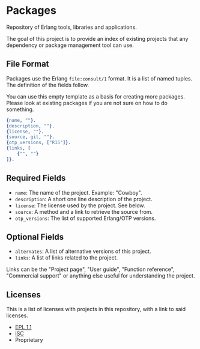 Packages
========

Repository of Erlang tools, libraries and applications.

The goal of this project is to provide an index of existing projects
that any dependency or package management tool can use.

File Format
-----------

Packages use the Erlang `file:consult/1` format. It is a list of
named tuples. The definition of the fields follow.

You can use this empty template as a basis for creating more
packages. Please look at existing packages if you are not sure
on how to do something.

``` erlang
{name, ""}.
{description, ""}.
{license, ""}.
{source, git, ""}.
{otp_versions, ["R15"]}.
{links, [
	{"", ""}
]}.
```

Required Fields
---------------

 *  `name`: The name of the project. Example: "Cowboy".
 *  `description`: A short one line description of the project.
 *  `license`: The license used by the project. See below.
 *  `source`: A method and a link to retrieve the source from.
 *  `otp_versions`: The list of supported Erlang/OTP versions.

Optional Fields
---------------

 *  `alternates`: A list of alternative versions of this project.
 *  `links`: A list of links related to the project.

Links can be the "Project page", "User guide", "Function reference",
"Commercial support" or anything else useful for understanding the
project.

Licenses
--------

This is a list of licenses with projects in this repository, with
a link to said licenses.

 *  [EPL 1.1](http://www.erlang.org/EPLICENSE)
 *  [ISC](http://opensource.org/licenses/isc-license.txt)
 *  Proprietary
